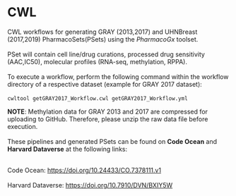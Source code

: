 # CWL 

CWL workflows for generating GRAY (2013,2017) and UHNBreast (2017,2019) PharmacoSets(PSets) using the *PharmacoGx* toolset.
<br/>
<br/>
PSet will contain cell line/drug curations, processed drug sensitivity (AAC,IC50), molecular profiles (RNA-seq, methylation, RPPA).
<br/>
<br/>
To execute a workflow, perform the following command within the workflow directory of a respective dataset (example for GRAY 2017 dataset):
<br/>
<br/>
`cwltool getGRAY2017_Workflow.cwl getGRAY2017_Workflow.yml`


**NOTE**: Methylation data for GRAY 2013 and 2017 are compressed for uploading to GitHub. Therefore, please unzip the raw data file before execution.
<br/>
<br/>
These pipelines and generated PSets can be found on **Code Ocean** and **Harvard Dataverse** at the following links:
<br/>
<br/>

Code Ocean: https://doi.org/10.24433/CO.7378111.v1
<br/>
<br/>
Harvard Dataverse: https://doi.org/10.7910/DVN/BXIY5W
